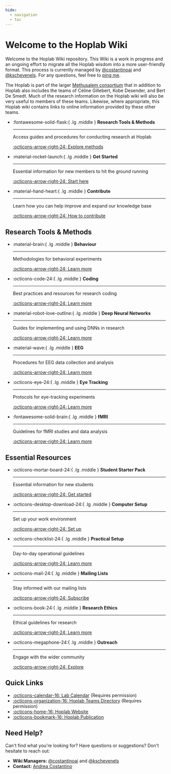 ```yaml
---
hide:
  - navigation
  - toc
---
```


# Welcome to the Hoplab Wiki

Welcome to the Hoplab Wiki repository. This Wiki is a work in progress and an ongoing effort to migrate all the Hoplab wisdom into a more user-friendly format. This process is currently managed by [@costantinoai](https://github.com/costantinoai) and [@kschevenels](https://github.com/kschevenels). For any questions, feel free to [ping me](mailto:andreaivan.costantino@kuleuven.be).

The Hoplab is part of the larger [Methusalem consortium](https://research.kuleuven.be/en/research-funding/support/if/methusalem) that in addition to Hoplab also includes the teams of Céline Gillebert, Kobe Desender, and Bert De Smedt. Much of the research information on the Hoplab wiki will also be very useful to members of these teams. Likewise, where appropriate, this Hoplab wiki contains links to online information provided by these other teams.

<div class="grid cards" markdown>

- :fontawesome-solid-flask:{ .lg .middle } __Research Tools & Methods__

    ---

    Access guides and procedures for conducting research at Hoplab

    [:octicons-arrow-right-24: Explore methods](research/index.md)

- :material-rocket-launch:{ .lg .middle } __Get Started__

    ---

    Essential information for new members to hit the ground running

    [:octicons-arrow-right-24: Start here](get-started/index.md)

- :material-hand-heart:{ .lg .middle } __Contribute__

    ---

    Learn how you can help improve and expand our knowledge base

    [:octicons-arrow-right-24: How to contribute](contribute.md)

</div>

## Research Tools & Methods

<div class="grid cards" markdown>

- :material-brain:{ .lg .middle } __Behaviour__

    ---

    Methodologies for behavioral experiments

    [:octicons-arrow-right-24: Learn more](research/behaviour/index.md)

- :octicons-code-24:{ .lg .middle } __Coding__

    ---

    Best practices and resources for research coding

    [:octicons-arrow-right-24: Learn more](research/coding/index.md)

- :material-robot-love-outline:{ .lg .middle } __Deep Neural Networks__

    ---

    Guides for implementing and using DNNs in research

    [:octicons-arrow-right-24: Learn more](research/dnn/index.md)

- :material-wave:{ .lg .middle } __EEG__

    ---

    Procedures for EEG data collection and analysis

    [:octicons-arrow-right-24: Learn more](research/eeg/index.md)

- :octicons-eye-24:{ .lg .middle } __Eye Tracking__

    ---

    Protocols for eye-tracking experiments

    [:octicons-arrow-right-24: Learn more](research/eyetracking/index.md)

- :fontawesome-solid-brain:{ .lg .middle } __fMRI__

    ---

    Guidelines for fMRI studies and data analysis

    [:octicons-arrow-right-24: Learn more](research/fmri/index.md)

</div>

## Essential Resources

<div class="grid cards" markdown>

- :octicons-mortar-board-24:{ .lg .middle } __Student Starter Pack__

    ---

    Essential information for new students

    [:octicons-arrow-right-24: Get started](get-started/student-starter-pack.md)

- :octicons-desktop-download-24:{ .lg .middle } __Computer Setup__

    ---

    Set up your work environment

    [:octicons-arrow-right-24: Set up](get-started/computer-setup.md)

- :octicons-checklist-24:{ .lg .middle } __Practical Setup__

    ---

    Day-to-day operational guidelines

    [:octicons-arrow-right-24: Learn more](get-started/practical-setup.md)

- :octicons-mail-24:{ .lg .middle } __Mailing Lists__

    ---

    Stay informed with our mailing lists

    [:octicons-arrow-right-24: Subscribe](get-started/mailing-lists.md)

- :octicons-book-24:{ .lg .middle } __Research Ethics__

    ---

    Ethical guidelines for research

    [:octicons-arrow-right-24: Learn more](research/ethics/index.md)

- :octicons-megaphone-24:{ .lg .middle } __Outreach__

    ---

    Engage with the wider community

    [:octicons-arrow-right-24: Explore](outreach.md)

</div>

## Quick Links

- [:octicons-calendar-16: Lab Calendar](https://calendar.google.com/calendar/u/1/r?pli=1) (Requires permission)
- [:octicons-organization-16: Hoplab Teams Directory](https://teams.microsoft.com/l/team/19%3A9fcb4eb9c75049d4bad118cf8afcb9cb%40thread.tacv2/conversations?groupId=714187e1-4ec7-496a-9922-933eb237402f&tenantId=3973589b-9e40-4eb5-800e-b0b6383d1621) (Requires permission)
- [:octicons-home-16: Hoplab Website](https://www.hoplab.be/)
- [:octicons-bookmark-16: Hoplab Publication](https://www.hoplab.be/publications/)

## Need Help?

Can't find what you're looking for? Have questions or suggestions? Don't hesitate to reach out:

- __Wiki Managers:__ [@costantinoai](https://github.com/costantinoai) and [@kschevenels](https://github.com/kschevenels)
- __Contact:__ [Andrea Costantino](mailto:andreaivan.costantino@kuleuven.be)
